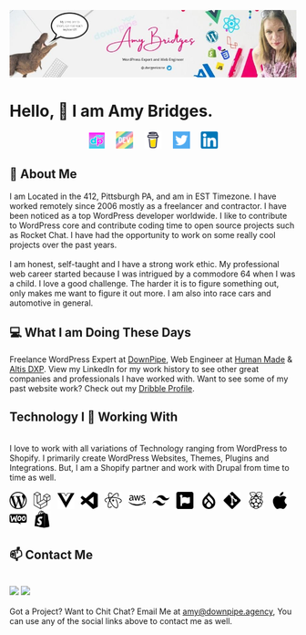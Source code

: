 [![Amy Bridges LinkedIn](assets/images/header.jpg "Amy Bridges LinkedIn")](https://linkedin.com/in/ubergeekzone/)

# Hello, &#128075; I am Amy Bridges.
<div align="center">
<a href="https://downpipe.agency" target="_blank"><img src="assets/images/downpipe-icon.png" width="30"></a> &nbsp; &nbsp;
<a href="https://dev.to/ubergeekzone" target="_blank"><img src="assets/images/dev-rainbow.png" width="30"></a> &nbsp; &nbsp;
<a href="https://www.buymeacoffee.com/ubergeekzone" target="_blank"><img src="assets/images/buymeacoffee.png" width="30"></a> &nbsp; &nbsp;
<a href="https://twitter.com/ubergeekzone" target="_blank"><img src="assets/images/124021.png" width="30"></a> &nbsp; &nbsp;
<a href="https://linkedin.com/in/ubergeekzone" target="_blank"><img src="assets/images/174857.png" width="30"></a>
</div>

## &#128103; About Me

I am Located in the 412, Pittsburgh PA, and am in EST Timezone. I have worked remotely since 2006 mostly as a freelancer and contractor. I have been noticed as a top WordPress developer worldwide. I like to contribute to WordPress core and contribute coding time to open source projects such as Rocket Chat. I have had the opportunity to work on some really cool projects over the past years.
<br><br>
I am honest, self-taught and I have a strong work ethic. My professional web career started because I was intrigued by a commodore 64 when I was a child. I love a good challenge. The harder it is to figure something out, only makes me want to figure it out more. I am also into race cars and automotive in general.

## &#128187; What I am Doing These Days
Freelance WordPress Expert at <a href="https://downpipe.agency" target="_blank">DownPipe</a>, Web Engineer at <a href="https://humanmade.com/" target="_blank">Human Made</a> & <a href="https://www.altis-dxp.com/" target="_blank">Altis DXP</a>. View my LinkedIn for my work history to see other great companies and professionals I have worked with. Want to see some of my past website work? Check out my <a href="https://dribbble.com/ubergeekzone" target="_blank">Dribble Profile</a>.

## Technology I &#x1f49f; Working With
<Br>
I love to work with all variations of Technology ranging from WordPress to Shopify. I primarily create WordPress Websites, Themes, Plugins and Integrations. But, I am a Shopify partner and work with Drupal from time to time as well.
<br><Br>
<img src="assets/images/wordpress.svg" width="30"> &nbsp;
<img src="assets/images/laravel.svg" width="30"> &nbsp;
<img src="assets/images/vuedotjs.svg" width="30"> &nbsp;
<img src="assets/images/visualstudiocode.svg" width="30"> &nbsp;
<img src="assets/images/atom.svg" width="30"> &nbsp;
<img src="assets/images/amazonaws.svg" width="30"> &nbsp;
<img src="assets/images/tailwindcss.svg" width="30"> &nbsp;
<img src="assets/images/fontawesome.svg" width="30"> &nbsp;
<img src="assets/images/drupal.svg" width="30"> &nbsp;
<img src="assets/images/git.svg" width="30"> &nbsp;
<img src="assets/images/raspberrypi.svg" width="30"> &nbsp;
<img src="assets/images/apple.svg" width="30"> &nbsp;
<img src="assets/images/woo.svg" width="30"> &nbsp;
<img src="assets/images/shopify.svg" width="30">

## &#x1f4eb; Contact Me
<br>
<img src="https://img.shields.io/badge/discord-ubergeekzone-informational?style=flat&logo=discord&logoColor=white&color=7289d9 "> <a href="https://twitter.com/intent/user?screen_name=ubergeekzone" targe="_blank"><img src="https://img.shields.io/badge/follow me on twitter-ubergeekzone-informational?style=flat&logo=twitter&logoColor=white&color=1DA1F2"></a>
<br><br>
Got a Project? Want to Chit Chat? Email Me at <a href="mailto:amy@downpipe.agency">amy@downpipe.agency</a>, You can use any of the social links above to contact me as well.
